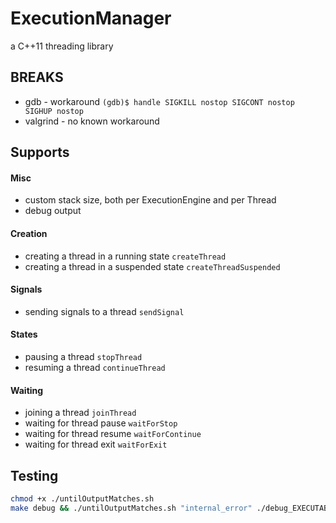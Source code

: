 # ExecutionManager

a C++11 threading library

## BREAKS
* gdb - workaround `(gdb)$ handle SIGKILL nostop SIGCONT nostop SIGHUP nostop`
* valgrind - no known workaround

## Supports

#### Misc
* custom stack size, both per ExecutionEngine and per Thread
* debug output

#### Creation
* creating a thread in a running state    `createThread`
* creating a thread in a suspended state      `createThreadSuspended`

#### Signals
* sending signals to a thread               `sendSignal`

#### States
* pausing a thread                          `stopThread`
* resuming a thread                         `continueThread`

#### Waiting
* joining a thread                          `joinThread`
* waiting for thread pause                  `waitForStop`
* waiting for thread resume                 `waitForContinue`
* waiting for thread exit                   `waitForExit`

## Testing

```bash
chmod +x ./untilOutputMatches.sh
make debug && ./untilOutputMatches.sh "internal_error" ./debug_EXECUTABLE/ExecutionManager_tests
```